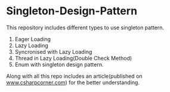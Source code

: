 # Singleton-Design-Pattern
This repository includes different types to use singleton pattern.
1. Eager Loading 
2. Lazy Loading
3. Syncronised with Lazy Loading
4. Thread in Lazy Loading(Double Check Method)
5. Enum with singleton design pattern.

Along with all this repo includes an article(published on www.csharpcorner.com) for the better understanding.
